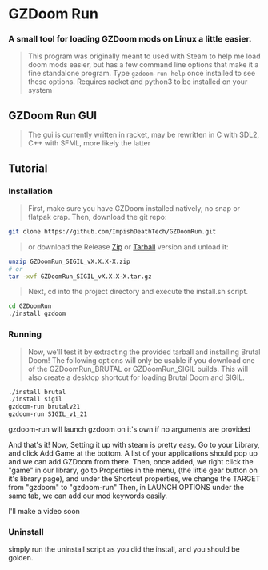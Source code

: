 # GZDoom Run
### A small tool for loading GZDoom mods on Linux a little easier. 

> This program was originally meant to used with Steam to help me load doom mods easier, 
> but has a few command line options that make it a fine standalone program.
> Type `gzdoom-run help` once installed to see these options.
> Requires racket and python3 to be installed on your system

## GZDoom Run GUI
> The gui is currently written in racket, may be rewritten in C with SDL2, C++ with SFML, more likely the latter 

## Tutorial

### Installation 
> First, make sure you have GZDoom installed natively, no snap or flatpak crap. Then, download the git repo:
```sh
git clone https://github.com/ImpishDeathTech/GZDoomRun.git
```
 > or download the Release [Zip](https://github.com/ImpishDeathTech/GZDoomRun/releases/download/gzdoom-v1-3-1/GZDoomRun_SIGIL_v1.3.1-1.zip) or [Tarball](https://github.com/ImpishDeathTech/GZDoomRun/releases/download/gzdoom-v1-3-1/GZDoomRun_SIGIL_v1.3.1-1.tar.gz) version and unload it:
```sh
unzip GZDoomRun_SIGIL_vX.X.X-X.zip
# or
tar -xvf GZDoomRun_SIGIL_vX.X.X-X.tar.gz
```
> Next, cd into the project directory and execute the install.sh script.
```sh
cd GZDoomRun
./install gzdoom
```

### Running
> Now, we'll test it by extracting the provided tarball and installing Brutal Doom! The following options will only be usable if you download one of the GZDoomRun_BRUTAL or GZDoomRun_SIGIL builds.
> This will also create a desktop shortcut for loading Brutal Doom and SIGIL.
```sh
./install brutal
./install sigil
gzdoom-run brutalv21
gzdoom-run SIGIL_v1_21
```
gzdoom-run will launch gzdoom on it's own if no arguments are provided

And that's it! Now, Setting it up with steam is pretty easy.
Go to your Library, and click Add Game at the bottom. A list of your applications should pop up and we can add GZDoom from there.
Then, once added, we right click the "game" in our library, go to Properties in the menu, (the little gear button on it's library page), and under the Shortcut properties, we change the TARGET from "gzdoom" to "gzdoom-run"
Then, in LAUNCH OPTIONS under the same tab, we can add our mod keywords easily.

I'll make a video soon


### Uninstall
simply run the uninstall script as you did the install, and you should be golden.
